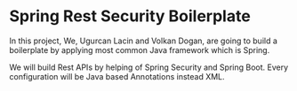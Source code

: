 # Spring Rest Security Boilerplate

In this project, We, Ugurcan Lacin and Volkan Dogan, are going to build a boilerplate by applying most common Java framework which is Spring. 

We will build Rest APIs by helping of Spring Security and Spring Boot. Every configuration will be Java based Annotations instead XML.
